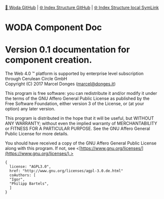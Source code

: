 [📁 Woda GitHub](/cerulean-circle-unlimited-2cu/product/development/woda.md) | [🌐 Index Structure GitHub](/cerulean-circle-unlimited-2cu/product/development/woda/woda-component-doc.md) | [🌐 Index Structure local SymLink](./woda-component-doc.entry.md)

# WODA Component Doc

# Version 0.1 documentation for component creation.

The Web 4.0 ™ platform is supported by enterprise level subscription through Cerulean Circle GmbH  
Copyright (C) 2017 Marcel Donges ([marcel@donges.it](mailto:marcel@donges.it))

This program is free software: you can redistribute it and/or modify it under the terms of the GNU Affero General Public License as published by the Free Software Foundation, either version 3 of the License, or (at your option) any later version.

This program is distributed in the hope that it will be useful, but WITHOUT ANY WARRANTY; without even the implied warranty of MERCHANTABILITY or FITNESS FOR A PARTICULAR PURPOSE. See the GNU Affero General Public License for more details.

You should have received a copy of the GNU Affero General Public License along with this program. If not, see <[https://www.gnu.org/licenses/](https://www.gnu.org/licenses/).>

```
{
  license: "AGPL3.0",
  href: "http://www.gnu.org/licenses/agpl-3.0.de.html"
  coAuthors: [
  "Igor",
  "Philipp Bartels",
  ]
}
```

